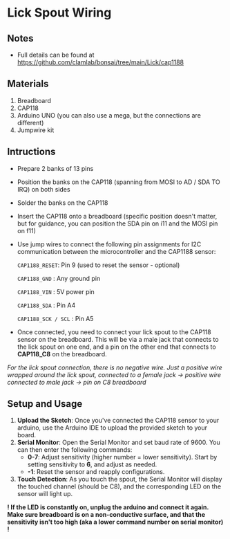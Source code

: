 # Lick Spout Wiring

## Notes 
- Full details can be found at https://github.com/clamlab/bonsai/tree/main/Lick/cap1188

## Materials 
1. Breadboard
2. CAP118
3. Arduino UNO (you can also use a mega, but the connections are different)
4. Jumpwire kit

## Intructions
- Prepare 2 banks of 13 pins
- Position the banks on the CAP118 (spanning from MOSI to AD / SDA TO IRQ) on both sides
- Solder the banks on the CAP118
- Insert the CAP118 onto a breadboard (specific position doesn't matter, but for guidance, you can position the SDA pin on i11 and the MOSI pin on f11)
- Use jump wires to connect the following pin assignments for I2C communication between the microcontroller and the CAP1188 sensor:

  `CAP1188_RESET`: Pin 9 (used to reset the sensor - optional)
  
  `CAP1188_GND` : Any ground pin
  
  `CAP1188_VIN` : 5V power pin
  
  `CAP1188_SDA` : Pin A4
  
  `CAP1188_SCK / SCL` : Pin A5

- Once connected, you need to connect your lick spout to the CAP118 sensor on the breadboard. This will be via a male jack that connects to the lick spout on one end, and a pin on the other end that connects to **CAP118_C8** on the breadboard.

*For the lick spout connection, there is no negative wire. Just a positive wire wrapped around the lick spout, connected to a female jack -> positive wire connected to male jack -> pin on C8 breadboard*

## Setup and Usage

1. **Upload the Sketch**: Once you've connected the CAP118 sensor to your arduino, use the Arduino IDE to upload the provided sketch to your board.
2. **Serial Monitor**: Open the Serial Monitor and set baud rate of 9600. You can then enter the following commands:
   - **0-7**: Adjust sensitivity (higher number = lower sensitivity). Start by setting sensitivity to **6**, and adjust as needed. 
   - **-1**: Reset the sensor and reapply configurations.
3. **Touch Detection**: As you touch the spout, the Serial Monitor will display the touched channel (should be C8), and the corresponding LED on the sensor will light up.

**! If the LED is constantly on, unplug the arduino and connect it again. Make sure breadboard is on a non-conductive surface, and that the sensitivity isn't too high (aka a lower command number on serial monitor) !**
